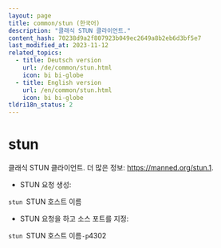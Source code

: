 ```yaml
---
layout: page
title: common/stun (한국어)
description: "클래식 STUN 클라이언트."
content_hash: 70238d9a2f807923b049ec2649a8b2eb6d3bf5e7
last_modified_at: 2023-11-12
related_topics:
  - title: Deutsch version
    url: /de/common/stun.html
    icon: bi bi-globe
  - title: English version
    url: /en/common/stun.html
    icon: bi bi-globe
tldri18n_status: 2
---
```

# stun

클래식 STUN 클라이언트.
더 많은 정보: <https://manned.org/stun.1>.

- STUN 요청 생성:

`stun `<span class="tldr-var badge badge-pill bg-dark-lm bg-white-dm text-white-lm text-dark-dm font-weight-bold">STUN 호스트 이름</span>

- STUN 요청을 하고 소스 포트를 지정:

`stun `<span class="tldr-var badge badge-pill bg-dark-lm bg-white-dm text-white-lm text-dark-dm font-weight-bold">STUN 호스트 이름</span>` -p `<span class="tldr-var badge badge-pill bg-dark-lm bg-white-dm text-white-lm text-dark-dm font-weight-bold">4302</span>
